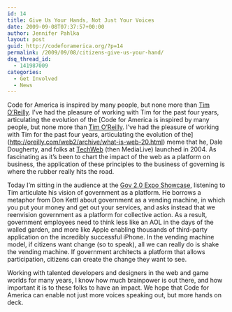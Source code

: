 ```yaml
---
id: 14
title: Give Us Your Hands, Not Just Your Voices
date: 2009-09-08T07:37:57+00:00
author: Jennifer Pahlka
layout: post
guid: http://codeforamerica.org/?p=14
permalink: /2009/09/08/citizens-give-us-your-hand/
dsq_thread_id:
  - 141987009
categories:
  - Get Involved
  - News
---
```

Code for America is inspired by many people, but none more than [Tim O&#8217;Reilly](http://tim.oreilly.com/). I&#8217;ve had the pleasure of working with Tim for the past four years, articulating the evolution of the [Code for America is inspired by many people, but none more than [Tim O&#8217;Reilly](http://tim.oreilly.com/). I&#8217;ve had the pleasure of working with Tim for the past four years, articulating the evolution of the](http://oreilly.com/web2/archive/what-is-web-20.html) meme that he, Dale Dougherty, and folks at [TechWeb](http://techweb.com) (then MediaLive) launched in 2004. As fascinating as it&#8217;s been to chart the impact of the web as a platform on business, the application of these principles to the business of governing is where the rubber really hits the road.
  
<!--more-->

Today I&#8217;m sitting in the audience at the [Gov 2.0 Expo Showcase](http://www.gov2expo.com/gov2expo2009), listening to Tim articulate his vision of government as a platform. He borrows a metaphor from Don Kettl about government as a vending machine, in which you put your money and get out your services, and asks instead that we reenvision government as a platform for collective action. As a result, government employees need to think less like an AOL in the days of the walled garden, and more like Apple enabling thousands of third-party application on the incredibly successful iPhone. In the vending machine model, if citizens want change (so to speak), all we can really do is shake the vending machine. If government architects a platform that allows participation, citizens can create the change they want to see.

Working with talented developers and designers in the web and game worlds for many years, I know how much brainpower is out there, and how important it is to these folks to have an impact. We hope that Code for America can enable not just more voices speaking out, but more hands on deck.